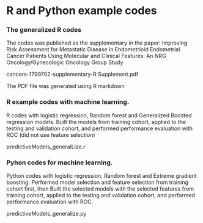 # R and Python example codes
### The generalized R codes 
The codes was published as the supplementary in the paper: 
Improving Risk Assessment for Metastatic Disease in Endometrioid Endometrial Cancer Patients Using Molecular and Clinical Features: An NRG Oncology/Gynecologic Oncology Group Study

cancers-1799702-supplementary-R Supplement.pdf

The PDF file was generated using R markdown

### R example codes with machine learning.
R codes with logistic regression, Random forest and Generalized Boosted regression models. Built the models from training cohort, applied to the testing and validation cohort,  and performed performance evaluation with ROC (did not use feature selection)

predictiveModels_generalLize.r
### Pyhon codes for machine learning.
Python codes with logistic regression, Random forest and Extreme gradient boosting. Performed model selection and feature selection from training cohort first, then Built the selected models with the selected features from training cohort, applied to the testing and validation cohort,  and performed performance evaluation with ROC.

predictiveModels_generalize.py

